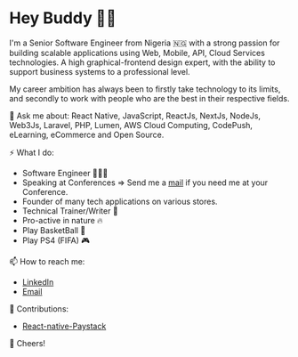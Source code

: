 # Hey Buddy 👋🏾

I'm a Senior Software Engineer from Nigeria 🇳🇬 with a strong passion for building scalable applications using Web, Mobile, API, Cloud Services technologies. A high graphical-frontend design expert, with the ability to support business systems to a professional level. 

My career ambition has always been to firstly take technology to its limits, and secondly to work with people who are the best in their respective fields.


💬 Ask me about: React Native, JavaScript, ReactJs, NextJs, NodeJs, Web3Js, Laravel, PHP, Lumen, AWS Cloud Computing, CodePush, eLearning, eCommerce and Open Source.


⚡️ What I do:
- Software Engineer 👨🏻‍💻
- Speaking at Conferences => Send me a [mail](mailto:okechukwu0127@gmail.com) if you need me at your Conference.
- Founder of many tech applications on various stores.
- Technical Trainer/Writer 🔖
- Pro-active in nature 🔥
- Play BasketBall 🏀 
- Play PS4 (FIFA) 🎮


📫 How to reach me:  
- [LinkedIn](https://www.linkedin.com/in/okechukwu-eze-6035734b/)
- [Email](mailto:okechukwu0127@gmail.com)


💎 Contributions: 
- [React-native-Paystack](https://github.com/just1and0/React-Native-Paystack-WebView)

🥂 Cheers!
